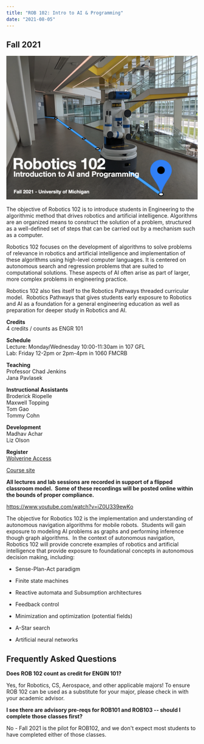 ```yaml
---
title: "ROB 102: Intro to AI & Programming"
date: "2021-08-05"
---
```


## Fall 2021

![A Fetch robot following a superimposed path in the Robotics Building](../../images/rob102f21-1024x768.png)

The objective of Robotics 102 is to introduce students in Engineering to the algorithmic method that drives robotics and artificial intelligence. Algorithms are an organized means to construct the solution of a problem, structured as a well-defined set of steps that can be carried out by a mechanism such as a computer.

Robotics 102 focuses on the development of algorithms to solve problems of relevance in robotics and artificial intelligence and implementation of these algorithms using high-level computer languages. It is centered on autonomous search and regression problems that are suited to computational solutions. These aspects of AI often arise as part of larger, more complex problems in engineering practice.

Robotics 102 also ties itself to the Robotics Pathways threaded curricular model.  Robotics Pathways that gives students early exposure to Robotics and AI as a foundation for a general engineering education as well as preparation for deeper study in Robotics and AI.  

**Credits**  
4 credits / counts as ENGR 101

**Schedule**  
Lecture: Monday/Wednesday 10:00-11:30am in 107 GFL  
Lab: Friday 12-2pm or 2pm-4pm in 1060 FMCRB

**Teaching**  
Professor Chad Jenkins  
Jana Pavlasek

**Instructional Assistants**  
Broderick Riopelle  
Maxwell Topping  
Tom Gao  
Tommy Cohn

**Development**  
Madhav Achar  
Liz Olson

**Register**  
[Wolverine Access](http://wolverineaccess.umich.edu)

[Course site](https://robotics102.github.io)

**All lectures and lab sessions are recorded in support of a flipped classroom model.  Some of these recordings will be posted online within the bounds of proper compliance.**

https://www.youtube.com/watch?v=jZ0U339ewKo

The objective for Robotics 102 is the implementation and understanding of autonomous navigation algorithms for mobile robots.  Students will gain exposure to modeling AI problems as graphs and performing inference though graph algorithms.  In the context of autonomous navigation, Robotics 102 will provide concrete examples of robotics and artificial intelligence that provide exposure to foundational concepts in autonomous decision making, including:

- Sense-Plan-Act paradigm

- Finite state machines

- Reactive automata and Subsumption architectures

- Feedback control

- Minimization and optimization (potential fields)

- A-Star search

- Artificial neural networks

## Frequently Asked Questions

**Does ROB 102 count as credit for ENGIN 101?**

Yes, for Robotics, CS, Aerospace, and other applicable majors! To ensure ROB 102 can be used as a substitute for your major, please check in with your academic advisor.

**I see there are advisory pre-reqs for ROB101 and ROB103 -- should I complete those classes first?** 

No - Fall 2021 is the pilot for ROB102, and we don't expect most students to have completed either of those classes.
